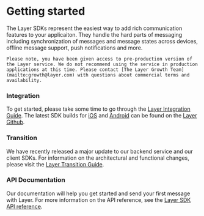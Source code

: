 # Getting started

The Layer SDKs represent the easiest way to add rich communication features to your applicaiton. 
They handle the hard parts of messaging including synchronization of messages and message states across devices, offline message support, push notifications and more.

```emphasis
Please note, you have been given access to pre-production version of the Layer service. We do not recommend using the service in production applications at this time. Please contact [The Layer Growth Team](mailto:growth@layer.com) with questions about commercial terms and availability.
```

### Integration
To get started, please take some time to go through the [Layer Integration Guide](/docs/integration). The latest SDK builds for [iOS](https://github.com/layerhq/releases-ios) and [Android](https://github.com/layerhq/releases-android) can be found on the [Layer Github](https://github.com/layerhq?query=releases).

### Transition
We have recently released a major update to our backend service and our client SDKs. For information on the architectural and functional changes, please visit the [Layer Transition Guide](/docs/transition).

### API Documentation
Our documentation will help you get started and send your first message with Layer. For more information on the API reference, see the [Layer SDK API reference](/docs/api).

 






